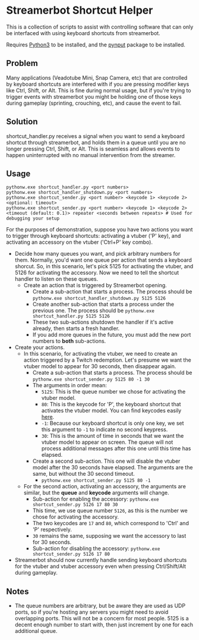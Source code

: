 # Streamerbot Shortcut Helper
This is a collection of scripts to assist with controlling software that can only be interfaced with using keyboard shortcuts from streamerbot.

Requires [Python3](https://www.python.org/downloads/) to be installed, and the [pynput](https://pypi.org/project/pynput/) package to be installed.

## Problem
Many applications (Veadotube Mini, Snap Camera, etc) that are controlled by keyboard shortcuts are interfered with if you are pressing modifier keys like Ctrl, Shift, or Alt. This is fine during normal usage, but if you're trying to trigger events with streamerbot you might be holding one of those keys during gameplay (sprinting, crouching, etc), and cause the event to fail.

## Solution
shortcut_handler.py receives a signal when you want to send a keyboard shortcut through streamerbot, and holds them in a queue until you are no longer pressing Ctrl, Shift, or Alt. This is seamless and allows events to happen uninterrupted with no manual intervention from the streamer.

## Usage
```
pythonw.exe shortcut_handler.py <port numbers>
pythonw.exe shortcut_handler_shutdown.py <port numbers>
pythonw.exe shortcut_sender.py <port number> <keycode 1> <keycode 2> <optional: timeout>
pythonw.exe shortcut_sender.py <port number> <keycode 1> <keycode 2> <timeout (default: 0.1)> repeater <seconds between repeats> # Used for debugging your setup
```

For the purposes of demonstration, suppose you have two actions you want to trigger through keyboard shortcuts: activating a vtuber ('P' key), and activating an accessory on the vtuber ('Ctrl+P' key combo).

- Decide how many queues you want, and pick arbitrary numbers for them. Normally, you'd want one queue per action that sends a keyboard shorcut. So, in this scenario, let's pick 5125 for activating the vtuber, and 5126 for activating the accessory. Now we need to tell the shortcut handler to listen on these queues.
  - Create an action that is triggered by Streamerbot opening.
    - Create a sub-action that starts a process. The process should be `pythonw.exe shortcut_handler_shutdown.py 5125 5126`
    - Create another sub-action that starts a process under the previous one. The process should be `pythonw.exe shortcut_handler.py 5125 5126`
    - These two sub-actions shutdown the handler if it's active already, then starts a fresh handler.
    - If you add more queues in the future, you must add the new port numbers to **both** sub-actions.
- Create your actions.
  - In this scenario, for activating the vtuber, we need to create an action triggered by a Twitch redemption. Let's presume we want the vtuber model to appear for 30 seconds, then disappear again.
    - Create a sub-action that starts a process. The process should be `pythonw.exe shortcut_sender.py 5125 80 -1 30`
    - The arguments in order mean:
      - `5125`: This is the queue number we chose for activating the vtuber model.
      - `80`: This is the keycode for 'P', the keyboard shortcut that activates the vtuber model. You can find keycodes easily [here](https://www.toptal.com/developers/keycode).
      - `-1`: Because our keyboard shortcut is only one key, we set this argument to `-1` to indicate no second keypress.
      - `30`: This is the amount of time in seconds that we want the vtuber model to appear on screen. The queue will not process additional messages after this one until this time has elapsed.
    - Create a second sub-action. This one will disable the vtuber model after the 30 seconds have elapsed. The arguments are the same, but without the 30 second timeout.
      - `pythonw.exe shortcut_sender.py 5125 80 -1`
  - For the second action, activating an accessory, the arguments are similar, but the **queue** and **keycode** arguments will change.
    - Sub-action for enabling the accessory: `pythonw.exe shortcut_sender.py 5126 17 80 30`
    - This time, we use queue number `5126`, as this is the number we chose for activating the accessory.
    - The two keycodes are `17` and `80`, which correspond to 'Ctrl' and 'P' respectively.
    - `30` remains the same, supposing we want the accessory to last for 30 seconds.
    - Sub-action for disabling the accessory: `pythonw.exe shortcut_sender.py 5126 17 80`
- Streamerbot should now currently handle sending keyboard shortcuts for the vtuber and vtuber accessory even when pressing Ctrl/Shift/Alt during gameplay. 
 
## Notes
- The queue numbers are arbitrary, but be aware they are used as UDP ports, so if you're hosting any servers you might need to avoid overlapping ports. This will not be a concern for most people. 5125 is a decent enough number to start with, then just increment by one for each additional queue.

